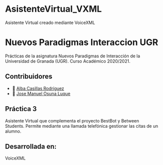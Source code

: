 # AsistenteVirtual_VXML
Asistente Virtual creado mediante VoiceXML

# Nuevos Paradigmas Interaccion UGR
Prácticas de la asignatura Nuevos Paradigmas de Interacción de la Universidad de Granada (UGR). Curso Académico 2020/2021.

## Contribuidores
+ :bust_in_silhouette: [Alba Casillas Rodríguez](https://github.com/CasillasAlba)
+ :bust_in_silhouette: [Jose Manuel Osuna Luque](https://github.com/JosuZx13)

## Práctica 3
Asistente Virtual que complementa el proyecto BestBot y Between Students. Permite mediante una llamada telefónica gestionar las citas de un alumno.

## Desarrollada en: 

VoiceXML
